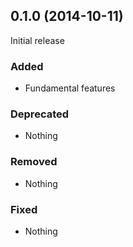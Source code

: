 ## 0.1.0 (2014-10-11)
Initial release

### Added

- Fundamental features

### Deprecated

- Nothing

### Removed

- Nothing

### Fixed

- Nothing


